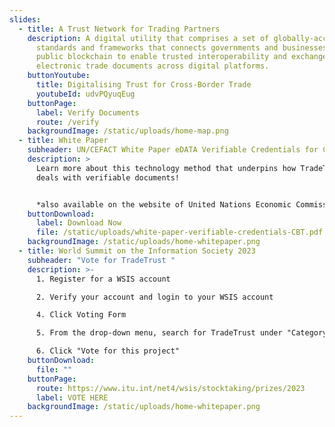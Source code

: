 ```yaml
---
slides:
  - title: A Trust Network for Trading Partners
    description: A digital utility that comprises a set of globally-accepted
      standards and frameworks that connects governments and businesses to a
      public blockchain to enable trusted interoperability and exchanges of
      electronic trade documents across digital platforms.
    buttonYoutube:
      title: Digitalising Trust for Cross-Border Trade
      youtubeId: udvPQyuqEug
    buttonPage:
      label: Verify Documents
      route: /verify
    backgroundImage: /static/uploads/home-map.png
  - title: White Paper
    subheader: UN/CEFACT White Paper eDATA Verifiable Credentials for Cross Border Trade
    description: >
      Learn more about this technology method that underpins how TradeTrust
      deals with verifiable documents!


      *also available on the website of United Nations Economic Commission for Europe (UNECE)
    buttonDownload:
      label: Download Now
      file: /static/uploads/white-paper-verifiable-credentials-CBT.pdf
    backgroundImage: /static/uploads/home-whitepaper.png
  - title: World Summit on the Information Society 2023
    subheader: "Vote for TradeTrust "
    description: >-
      1. Register for a WSIS account

      2. Verify your account and login to your WSIS account

      4. Click Voting Form

      5. From the drop-down menu, search for TradeTrust under "Category 8: AL C7 ICT applications: benefits in all aspects of life: E-Business" 

      6. Click "Vote for this project" 
    buttonDownload:
      file: ""
    buttonPage:
      route: https://www.itu.int/net4/wsis/stocktaking/prizes/2023
      label: VOTE HERE
    backgroundImage: /static/uploads/home-whitepaper.png
---
```


